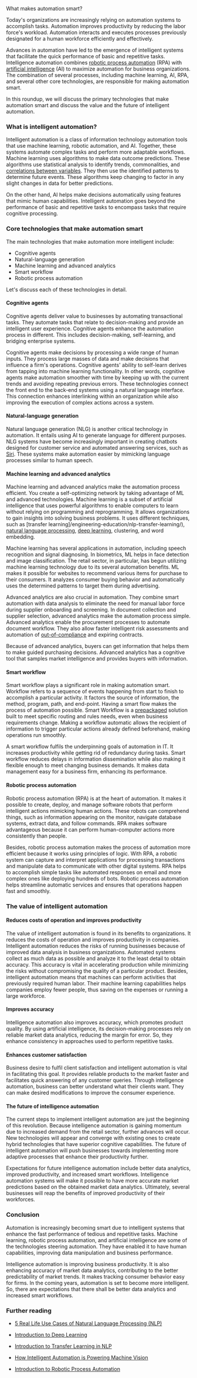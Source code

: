 What makes automation smart?

Today's organizations are increasingly relying on automation systems to accomplish tasks. Automation improves productivity by reducing the labor force's workload. Automation interacts and executes processes previously designated for a human workforce efficiently and effectively.

Advances in automation have led to the emergence of intelligent systems that facilitate the quick performance of basic and repetitive tasks. Intelligence automation combines [robotic process automation](/engineering-education/what-is-robotic-process-automation/) (RPA) with [artificial intelligence](/engineering-education/differences-between-artificial-intelligence-machine-learning-and-deep-learning/) (AI) to maximize automation for business organizations. The combination of several processes, including machine learning, AI, RPA, and several other core technologies, are responsible for making automation smart.

In this roundup, we will discuss the primary technologies that make automation smart and discuss the value and the future of intelligent automation.

### What is intelligent automation?

Intelligent automation is a class of information technology automation tools that use machine learning, robotic automation, and AI. Together, these systems automate complex tasks and perform more adaptable workflows. Machine learning uses algorithms to make data outcome predictions. These algorithms use statistical analysis to identify trends, commonalities, and [correlations between variables](https://www.advsyscon.com/blog/intelligent-automation/). They then use the identified patterns to determine future events. These algorithms keep changing to factor in any slight changes in data for better predictions.

On the other hand, AI helps make decisions automatically using features that mimic human capabilities. Intelligent automation goes beyond the performance of basic and repetitive tasks to encompass tasks that require cognitive processing.

### Core technologies that make automation smart

The main technologies that make automation more intelligent include:

- Cognitive agents
- Natural-language generation
- Machine learning and advanced analytics
- Smart workflow
- Robotic process automation

Let's discuss each of these technologies in detail.

#### Cognitive agents

Cognitive agents deliver value to businesses by automating transactional tasks. They automate tasks that relate to decision-making and provide an intelligent user experience. Cognitive agents enhance the automation process in different. This includes decision-making, self-learning, and bridging enterprise systems.

Cognitive agents make decisions by processing a wide range of human inputs. They process large masses of data and make decisions that influence a firm's operations. Cognitive agents' ability to self-learn derives from tapping into machine learning functionality. In other words, cognitive agents make automation smoother with time by keeping up with the current trends and avoiding repeating previous errors. These technologies connect the front end to the back-end systems using a natural language interface. This connection enhances interlinking within an organization while also improving the execution of complex actions across a system.

#### Natural-language generation

Natural language generation (NLG) is another critical technology in automation. It entails using AI to generate language for different purposes. NLG systems have become increasingly important in creating chatbots designed for customer service and automated answering services, such as [Siri](https://www.apple.com/siri/). These systems make automation easier by mimicking language processes similar to human speech.

#### Machine learning and advanced analytics

Machine learning and advanced analytics make the automation process efficient. You create a self-optimizing network by taking advantage of ML and advanced technologies. Machine learning is a subset of artificial intelligence that uses powerful algorithms to enable computers to learn without relying on programming and reprogramming. It allows organizations to gain insights into solving business problems. It uses different techniques, such as [transfer learning]/engineering-education/nlp-transfer-learning/), [natural language processing](/engineering-education/five-real-life-use-cases-of-natural-language-processing-nlp/), [deep learning](/engineering-education/introduction-to-deep-learning/), clustering, and word embedding.

Machine learning has several applications in automation, including speech recognition and signal diagnosing. In biometrics, ML helps in face detection and image classification. The retail sector, in particular, has begun utilizing machine learning technology due to its several automation benefits. ML makes it possible for websites to recommend various items for purchase to their consumers. It analyzes consumer buying behavior and automatically uses the determined patterns to target them during advertising.

Advanced analytics are also crucial in automation. They combine smart automation with data analysis to eliminate the need for manual labor force during supplier onboarding and screening. In document collection and supplier selection, advanced analytics make the automation process simple. Advanced analytics enable the procurement processes to automate document workflow. They also allow faster intelligent risk assessments and automation of [out-of-compliance](https://procurementandsupply.com/2019/12/why-smart-automation-and-advanced-analytics-go-hand-in-hand/) and expiring contracts.

Because of advanced analytics, buyers can get information that helps them to make guided purchasing decisions. Advanced analytics has a cognitive tool that samples market intelligence and provides buyers with information.

#### Smart workflow

Smart workflow plays a significant role in making automation smart. Workflow refers to a sequence of events happening from start to finish to accomplish a particular activity. It factors the source of information, the method, program, path, and end-point. Having a smart flow makes the process of automation possible. Smart Workflow is a [prepackaged](https://www.smarterp.com/solutions/information-technology/smart-workflow) solution built to meet specific routing and rules needs, even when business requirements change. Making a workflow automatic allows the recipient of information to trigger particular actions already defined beforehand, making operations run smoothly.

A smart workflow fulfils the underpinning goals of automation in IT. It increases productivity while getting rid of redundancy during tasks. Smart workflow reduces delays in information dissemination while also making it flexible enough to meet changing business demands. It makes data management easy for a business firm, enhancing its performance.

#### Robotic process automation

Robotic process automation (RPA) is at the heart of automation. It makes it possible to create, deploy, and manage software robots that perform intelligent actions mimicking human actions. These robots can comprehend things, such as information appearing on the monitor, navigate database systems, extract data, and follow commands. RPA makes software advantageous because it can perform human-computer actions more consistently than people.

Besides, robotic process automation makes the process of automation more efficient because it works using principles of logic. With RPA, a robotic system can capture and interpret applications for processing transactions and manipulate data to communicate with other digital systems. RPA helps to accomplish simple tasks like automated responses on email and more complex ones like deploying hundreds of bots. Robotic process automation helps streamline automatic services and ensures that operations happen fast and smoothly.

### The value of intelligent automation

#### Reduces costs of operation and improves productivity
The value of intelligent automation is found in its benefits to organizations. It reduces the costs of operation and improves productivity in companies. Intelligent automation reduces the risks of running businesses because of improved data analysis in business organizations. Automated systems collect as much data as possible and analyze it to the least detail to obtain accuracy. This accuracy is vital in accelerating production while minimizing the risks without compromising the quality of a particular product. Besides, intelligent automation means that machines can perform activities that previously required human labor. Their machine learning capabilities helps companies employ fewer people, thus saving on the expenses or running a large workforce.

#### Improves accuracy
Intelligence automation also improves accuracy, which promotes product quality. By using artificial intelligence, its decision-making processes rely on reliable market data analytics, reducing the margin for error. So, they enhance consistency in approaches used to perform repetitive tasks.

#### Enhances customer satisfaction
Business desire to fulfil client satisfaction and intelligent automation is vital in facilitating this goal. It provides reliable products to the market faster and facilitates quick answering of any customer queries. Through intelligence automation, business can better understand what their clients want. They can make desired modifications to improve the consumer experience.

#### The future of intelligence automation
The current steps to implement intelligent automation are just the beginning of this revolution. Because intelligence automation is gaining momentum due to increased demand from the retail sector, further advances will occur. New technologies will appear and converge with existing ones to create hybrid technologies that have superior cognitive capabilities. The future of intelligent automation will push businesses towards implementing more adaptive processes that enhance their productivity further.

Expectations for future intelligence automation include better data analytics, improved productivity, and increased smart workflows. Intelligence automation systems will make it possible to have more accurate market predictions based on the obtained market data analytics. Ultimately, several businesses will reap the benefits of improved productivity of their workforces.

### Conclusion
Automation is increasingly becoming smart due to intelligent systems that enhance the fast performance of tedious and repetitive tasks. Machine learning, robotic process automation, and artificial intelligence are some of the technologies steering automation. They have enabled it to have human capabilities, improving data manipulation and business performance.

Intelligence automation is improving business productivity. It is also enhancing accuracy of market data analytics, contributing to the better predictability of market trends. It makes tracking consumer behavior easy for firms. In the coming years, automation is set to become more intelligent. So, there are expectations that there shall be better data analytics and increased smart workflows.

### Further reading
- [5 Real Life Use Cases of Natural Language Processing (NLP)](/engineering-education/five-real-life-use-cases-of-natural-language-processing-nlp/)

- [Introduction to Deep Learning](/engineering-education/introduction-to-deep-learning/)

- [Introduction to Transfer Learning in NLP](/engineering-education/nlp-transfer-learning/)

- [How Intelligent Automation is Powering Machine Vision](/engineering-education/how-intelligent-automation-is-powering-machine-vision/)

- [Introduction to Robotic Process Automation](/engineering-education/what-is-robotic-process-automation/)